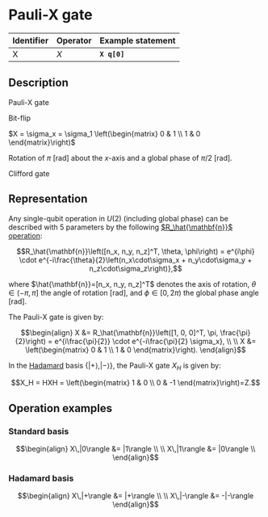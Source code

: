 # Pauli-X gate

| Identifier | Operator | Example statement |
|------------|----------|-------------------|
| X          | $X$      | **`X q[0]`**      |

## Description

Pauli-X gate

Bit-flip

$X = \sigma_x = \sigma_1 \left(\begin{matrix}
0 & 1 \\
1 & 0 
\end{matrix}\right)$

Rotation of $\pi$ [rad] about the _x_-axis and a global phase of $\pi/2$ [rad].

Clifford gate

## Representation

Any single-qubit operation in $U(2)$ (including global phase) can be described with 5 parameters by the following
[$R_\hat{\mathbf{n}}$ operation](../single_qubit/sq_Rn.md):

$$R_\hat{\mathbf{n}}\left([n_x, n_y, n_z]^T, \theta, \phi\right) = e^{i\phi} \cdot e^{-i\frac{\theta}{2}\left(n_x\cdot\sigma_x + n_y\cdot\sigma_y + n_z\cdot\sigma_z\right)},$$

where $\hat{\mathbf{n}}=[n_x, n_y, n_z]^T$ denotes the axis of rotation, $\theta\in(-\pi, \pi]$ the angle of rotation [rad], and $\phi\in[0,2\pi)$ the global phase angle [rad].

The Pauli-X gate is given by:

$$\begin{align}
X &= R_\hat{\mathbf{n}}\left([1, 0, 0]^T, \pi, \frac{\pi}{2}\right) = e^{i\frac{\pi}{2}} \cdot e^{-i\frac{\pi}{2} \sigma_x}, \\
\\
X &= \left(\begin{matrix}
0 & 1 \\
1 & 0 
\end{matrix}\right).
\end{align}$$

In the [Hadamard](../single_qubit/sq_H.md) basis $\{|+\rangle, |-\rangle\}$, the Pauli-X gate $X_H$ is given by:

$$X_H = HXH = \left(\begin{matrix}
1 & 0 \\
0 & -1 
\end{matrix}\right)=Z.$$

## Operation examples

### Standard basis

$$\begin{align}
X\,|0\rangle &= |1\rangle \\
\\
X\,|1\rangle &= |0\rangle \\
\end{align}$$

### Hadamard basis

$$\begin{align}
X\,|+\rangle &= |+\rangle \\
\\
X\,|-\rangle &= -|-\rangle 
\end{align}$$
